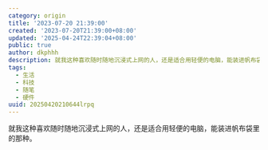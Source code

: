 ```yaml
---
category: origin
title: '2023-07-20 21:39:00'
created: '2023-07-20T21:39:00+08:00'
updated: '2025-04-24T22:39:04+08:00'
public: true
author: dkphhh
description: 就我这种喜欢随时随地沉浸式上网的人，还是适合用轻便的电脑，能装进帆布袋里的那种……
tags:
  - 生活
  - 科技
  - 随笔
  - 硬件
uuid: 20250420210644lrpq
---
```


就我这种喜欢随时随地沉浸式上网的人，还是适合用轻便的电脑，能装进帆布袋里的那种。
